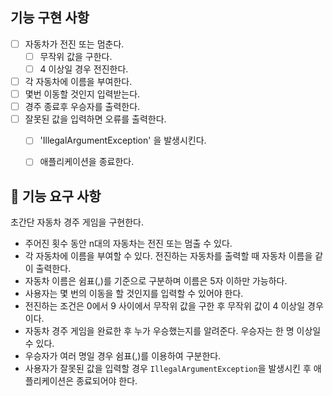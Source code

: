 ## 기능 구현 사항

- [ ] 자동차가 전진 또는 멈춘다.
  - [ ] 무작위 값을 구한다.
  - [ ] 4 이상일 경우 전진한다.
- [ ] 각 자동차에 이름을 부여한다.
- [ ] 몇번 이동할 것인지 입력받는다.
- [ ] 경주 종료후 우승자를 출력한다.
- [ ] 잘못된 값을 입력하면 오류를 출력한다.
  - [ ] 'IllegalArgumentException' 을 발생시킨다.
  - [ ] 애플리케이션을 종료한다.


## 🚀 기능 요구 사항

초간단 자동차 경주 게임을 구현한다.

- 주어진 횟수 동안 n대의 자동차는 전진 또는 멈출 수 있다.
- 각 자동차에 이름을 부여할 수 있다. 전진하는 자동차를 출력할 때 자동차 이름을 같이 출력한다.
- 자동차 이름은 쉼표(,)를 기준으로 구분하며 이름은 5자 이하만 가능하다.
- 사용자는 몇 번의 이동을 할 것인지를 입력할 수 있어야 한다.
- 전진하는 조건은 0에서 9 사이에서 무작위 값을 구한 후 무작위 값이 4 이상일 경우이다.
- 자동차 경주 게임을 완료한 후 누가 우승했는지를 알려준다. 우승자는 한 명 이상일 수 있다.
- 우승자가 여러 명일 경우 쉼표(,)를 이용하여 구분한다.
- 사용자가 잘못된 값을 입력할 경우 `IllegalArgumentException`을 발생시킨 후 애플리케이션은 종료되어야 한다.
